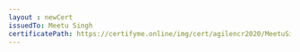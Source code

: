 ```yaml
--- 
layout : newCert 
issuedTo: Meetu Singh
certificatePath: https://certifyme.online/img/cert/agilencr2020/MeetuSingh_4b698.png
--- 
```

